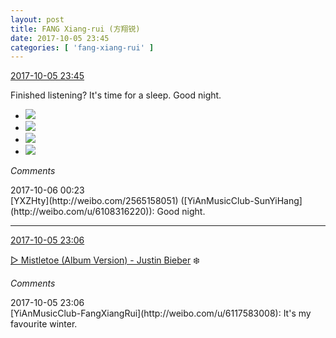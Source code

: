 ```yaml
---
layout: post
title: FANG Xiang-rui (方翔锐)
date: 2017-10-05 23:45
categories: [ 'fang-xiang-rui' ]
---
```


<div class="weibo-info">
  <a href="http://weibo.com/6117583008/Fp1rq7BtH">2017-10-05 23:45</a>
</div>

Finished listening? It's time for a sleep. Good night.

<!-- more -->

<ul class="weibo-pic-list-2">
  <li class="weibo-pic">
    <a href="http://wx4.sinaimg.cn/mw690/006G0KNGgy1fk7sv9nmvej30m80m8jud.jpg"><img src="http://wx4.sinaimg.cn/thumb150/006G0KNGgy1fk7sv9nmvej30m80m8jud.jpg" /></a>
  </li>
  <li class="weibo-pic">
    <a href="http://wx4.sinaimg.cn/mw690/006G0KNGgy1fk7sva5wgtj30m80m8god.jpg"><img src="http://wx4.sinaimg.cn/thumb150/006G0KNGgy1fk7sva5wgtj30m80m8god.jpg" /></a>
  </li>
  <li class="weibo-pic">
    <a href="http://wx1.sinaimg.cn/mw690/006G0KNGgy1fk7svbdnj3j30qo0qodmt.jpg"><img src="http://wx1.sinaimg.cn/thumb150/006G0KNGgy1fk7svbdnj3j30qo0qodmt.jpg" /></a>
  </li>
  <li class="weibo-pic">
    <a href="http://wx1.sinaimg.cn/mw690/006G0KNGgy1fk7sv93n6aj30qo0qogra.jpg"><img src="http://wx1.sinaimg.cn/thumb150/006G0KNGgy1fk7sv93n6aj30qo0qogra.jpg" /></a>
  </li>
</ul>

*Comments*

<div class="weibo-info">2017-10-06 00:23</div>
[YXZHty](http://weibo.com/2565158051) ([YiAnMusicClub-SunYiHang](http://weibo.com/u/6108316220)): Good night.

---

<div class="weibo-info">
  <a href="http://weibo.com/6117583008/Fp1bBlWCM">2017-10-05 23:06</a>
</div>

[▷ Mistletoe (Album Version) - Justin Bieber](http://weibo.com/p/10151501_59850090) ❄️

*Comments*

<div class="weibo-info">2017-10-05 23:06</div>
[YiAnMusicClub-FangXiangRui](http://weibo.com/u/6117583008): It's my favourite winter.
